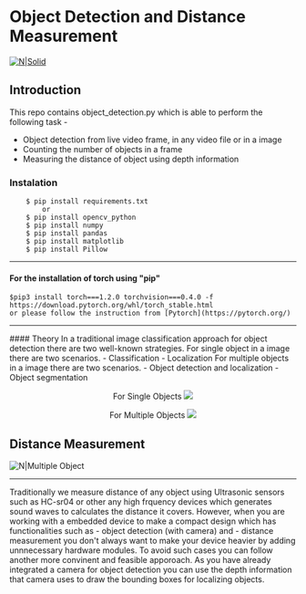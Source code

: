 # Object Detection and Distance Measurement

[![N|Solid](http://muizzer07.pythonanywhere.com/media/files/YOLO-m-ram-copy_RQByeS4.jpg)](https://pjreddie.com/darknet/yolo/?style=centerme)


## Introduction
 This repo contains object_detection.py which is able to perform the following task -
 - Object detection from live video frame, in any video file or in a image
 - Counting the number of objects in a frame
 - Measuring the distance of object using depth information

### Instalation
        $ pip install requirements.txt
            or
        $ pip install opencv_python
        $ pip install numpy
        $ pip install pandas
        $ pip install matplotlib
        $ pip install Pillow
<hr>

#### For the installation of torch using "pip" 
    $pip3 install torch===1.2.0 torchvision===0.4.0 -f https://download.pytorch.org/whl/torch_stable.html
    or please follow the instruction from [Pytorch](https://pytorch.org/)

<hr>
#### Theory
In a traditional image classification approach for object detection there are two well-known 
    strategies.
    For single object in a image there are two scenarios.
        - Classification
        - Localization
    For multiple objects in a image there are two scenarios.
        - Object detection and localization
        - Object segmentation
<p align="center"> 
For Single Objects
    <img src ="http://muizzer07.pythonanywhere.com/media/files/puppy-1903313__340.jpg?style=centerme">
</p> 

<p align="center"> 
For Multiple Objects
    <img src ="http://muizzer07.pythonanywhere.com/media/files/pexels-photo-1108099.jpeg?style=centerme">
</p> 

## Distance Measurement
![N|Multiple Object](http://muizzer07.pythonanywhere.com/media/files/Ultrasonic-Sensor.jpg?style=centerme)
<hr>
Traditionally we measure distance of any object using Ultrasonic sensors such as HC-sr04 or other any high frquency devices which generates sound waves to calculates the distance it covers.
However, when you are working with a embedded device to make a compact design which has functionalities such as 
    - object detection (with camera) and 
    - distance measurement 
you don't always want to make your device heavier by adding unnnecessary hardware modules. To avoid such cases you can follow another more convinent and feasible apporoach. As you have already integrated a camera for object detection you can use the depth information that camera uses to draw the bounding boxes for localizing objects.


